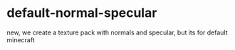# default-normal-specular
new, we create a texture pack with normals and specular, but its for default minecraft
